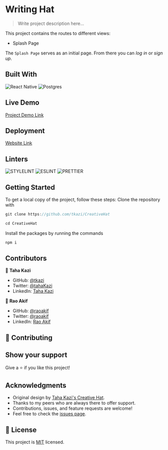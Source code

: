 # Writing Hat
> Write project description here...

This project contains the routes to different views:
- Splash Page

The `Splash Page` serves as an initial page. From there you can *log in* or *sign up*.

## Built With
![React Native](https://img.shields.io/badge/react-native-%23CC342D.svg?style=for-the-badge&logo=react-native&logoColor=white)
![Postgres](https://img.shields.io/badge/postgres-%23316192.svg?style=for-the-badge&logo=postgresql&logoColor=white)

## Live Demo

[Project Demo Link](https://www.loom.com/share/...)

## Deployment

[Website Link](https://abc.com)

## Linters
![STYLELINT](https://img.shields.io/badge/stylelint-000?style=for-the-badge&logo=stylelint&logoColor=white)
![ESLINT](https://img.shields.io/badge/eslint-3A33D1?style=for-the-badge&logo=eslint&logoColor=white)
![PRETTIER](https://img.shields.io/badge/prettier-1A2C34?style=for-the-badge&logo=prettier&logoColor=F7BA3E)

## Getting Started

To get a local copy of the project, follow these steps: 
Clone the repository with
 ```js
 git clone https://github.com/tkazi/CreativeHat
 ```

 ```js
 cd CreativeHat
 ```

Install the packages by running the commands
```js
npm i
```

## Contributors

👤 **Taha Kazi**
- GitHub: [@tkazi](https://github.com/tkazi)
- Twitter: [@tahaKazi](https://twitter.com/TahaKazi)
- LinkedIn: [Taha Kazi](https://linkedin.com/in/TahaKazi)

👤 **Rao Akif**
- GitHub: [@raoakif](https://github.com/RaoAkif)
- Twitter: [@raoakif](https://twitter.com/RaoAkif)
- LinkedIn: [Rao Akif](https://linkedin.com/in/RaoAkif)

## 🤝 Contributing
## Show your support

Give a ⭐️ if you like this project!

## Acknowledgments

  - Original design by [Taha Kazi's Creative Hat](https://www.figma.com/file/.../Writing-Hat?...).
  - Thanks to my peers who are always there to offer support.
  - Contributions, issues, and feature requests are welcome!
  - Feel free to check the [issues page](../../issues/).

## 📝 License

This project is [MIT](./MIT.md) licensed.
